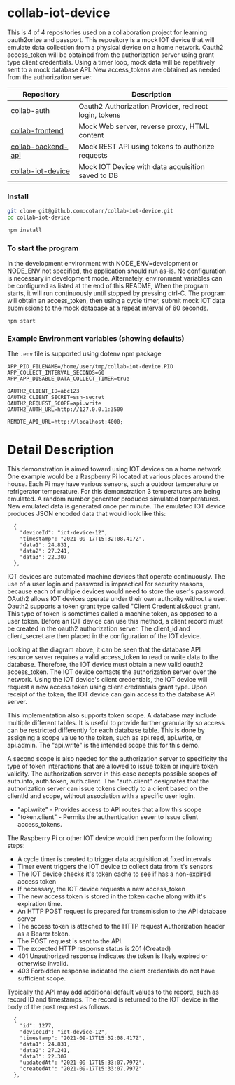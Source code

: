 # collab-iot-device

This is 4 of 4 repositories used on a collaboration project for learning oauth2orize and passport.
This repository is a mock IOT device that will emulate data collection from a physical device on a home network.
Oauth2 access_token will be obtained from the authorization server using grant type client credentials.
Using a timer loop, mock data will be repetitively sent to a mock database API.
New access_tokens are obtained as needed from the authorization server.

|                        Repository                                  |                   Description                         |
| ------------------------------------------------------------------ | ----------------------------------------------------- |
| collab-auth                                                        | Oauth2 Authorization Provider, redirect login, tokens |
| [collab-frontend](https://github.com/cotarr/collab-frontend)       | Mock Web server, reverse proxy, HTML content          |
| [collab-backend-api](https://github.com/cotarr/collab-backend-api) | Mock REST API using tokens to authorize requests      |
| [collab-iot-device](https://github.com/cotarr/collab-iot-device)   | Mock IOT Device with data acquisition saved to DB     |


### Install

```bash
git clone git@github.com:cotarr/collab-iot-device.git
cd collab-iot-device

npm install
```

### To start the program

In the development environment with NODE_ENV=development or NODE_ENV not specified,
the application should run as-is. No configuration is necessary in development mode.
Alternately, environment variables can be configured as listed at the end of this README,
When the program starts, it will run continuously until stopped by pressing ctrl-C.
The program will obtain an access_token, then using a cycle timer, submit
mock IOT data submissions to the mock database at a repeat interval of 60 seconds.

```
npm start
```

### Example Environment variables (showing defaults)

The `.env` file is supported using dotenv npm package

```
APP_PID_FILENAME=/home/user/tmp/collab-iot-device.PID
APP_COLLECT_INTERVAL_SECONDS=60
APP_APP_DISABLE_DATA_COLLECT_TIMER=true

OAUTH2_CLIENT_ID=abc123
OAUTH2_CLIENT_SECRET=ssh-secret
OAUTH2_REQUEST_SCOPE=api.write
OAUTH2_AUTH_URL=http://127.0.0.1:3500

REMOTE_API_URL=http://localhost:4000;
```
# Detail Description

This demonstration is aimed toward using IOT devices on a home network.
One example would be a Raspberry Pi located at various places around the house.
Each Pi may have various sensors, such a outdoor temperature or refrigerator temperature.
For this demonstration 3 temperatures are being emulated.
A random number generator produces simulated temperatures.
New emulated data is generated once per minute.
The emulated IOT device produces JSON encoded data that would look like this:

```
  {
    "deviceId": "iot-device-12",
    "timestamp": "2021-09-17T15:32:08.417Z",
    "data1": 24.831,
    "data2": 27.241,
    "data3": 22.307
  },
```

IOT devices are automated machine devices that operate continuously.
The use of a user login and password is impractical for security
reasons, because each of multiple devices would need to store the user's password.
OAuth2 allows IOT devices operate under their own authority without a user.
Oauth2 supports a token grant type called "Client Credentials&quot grant.
This type of token is sometimes called a machine token, as opposed to a user token.
Before an IOT device can use this method, a client record must be created
in the oauth2 authorization server. The client_id and client_secret are then
placed in the configuration of the IOT device.

Looking at the diagram above, it can be seen that the database API resource server
requires a valid access_token to read or write data to the database.
Therefore, the IOT device must obtain a new valid oauth2 access_token.
The IOT device contacts the authorization server over the network.
Using the IOT device's client credentials, the IOT device will request a new
access token using client credentials grant type. Upon receipt of the token,
the IOT device can gain access to the database API server.

This implementation also supports token scope.
A database may include multiple different tables.
It is useful to provide further granularity so access can be restricted differently
for each database table.
This is done by assigning a scope value to the token,
such as api.read, api.write, or api.admin.
The "api.write" is the intended scope this for this demo.

A second scope is also needed for the authorization server to specificity
the type of token interactions that are allowed to issue token or inquire
token validity. The authorization server in this case accepts possible scopes of
auth.info, auth.token, auth.client.
The "auth.client" designates that the authorization server can
issue tokens directly to a client based on the clientId and
scope, without association with a specific user login.

* "api.write" - Provides access to API routes that allow this scope
* "token.client" - Permits the authentication sever to issue client access_tokens.

The Raspberry Pi or other IOT device would then perform the following steps:

* A cycle timer is created to trigger data acquisition at fixed intervals
* Timer event triggers the IOT device to collect data from it's sensors
* The IOT device checks it's token cache to see if has a non-expired access token
 * If necessary, the IOT device requests a new access_token
 * The new access token is stored in the token cache along with it's expiration time.
*  An HTTP POST request is prepared for transmission to the API database server
*  The access token is attached to the HTTP request Authorization header as a Bearer token.
*  The POST request is sent to the API.
 * The expected HTTP response status is 201 (Created)
 * 401 Unauthorized response indicates the token is likely expired or otherwise invalid.
 * 403 Forbidden response indicated the client credentials do not have sufficient scope.

Typically the API may add additional default values to the record, such as record ID and timestamps.
The record is returned to the IOT device in the body of the post request as follows.

```
  {
    "id": 1277,
    "deviceId": "iot-device-12",
    "timestamp": "2021-09-17T15:32:08.417Z",
    "data1": 24.831,
    "data2": 27.241,
    "data3": 22.307
    "updatedAt": "2021-09-17T15:33:07.797Z",
    "createdAt": "2021-09-17T15:33:07.797Z"
  },
```
